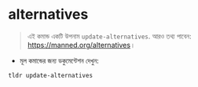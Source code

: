 # alternatives

> এই কমান্ড একটি উপনাম `update-alternatives`.
> আরও তথ্য পাবেন: <https://manned.org/alternatives>।

- মূল কমান্ডের জন্য ডকুমেন্টেশন দেখুন:

`tldr update-alternatives`
